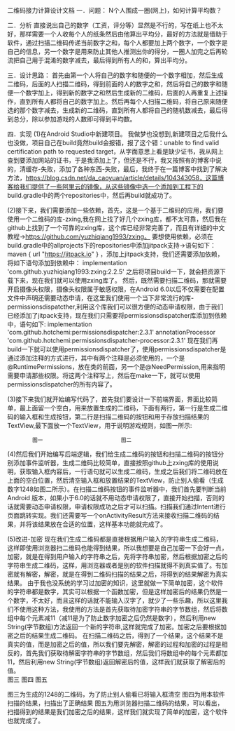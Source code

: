 二维码接力计算设计文档
一．问题：
N个人围成一圈(网上)，如何计算平均数？

二．分析
直接说出自己的数字（工资，评分等）显然是不行的，写在纸上也不太好，那样需要一个人收每个人的纸条然后由他算出平均分，最好的方法就是借助于软件，通过扫描二维码传递当前数字之和，每个人都要加上两个数字，一个数字是自己的信息，另一个数字是用来防止其他人推测出你的得分，一圈人加完之后再轮流把自己用于混淆的数字减去，最后得到所有人的和，算出平均分。

三．设计思路：
首先由第一个人将自己的数字和随便的一个数字相加，然后生成二维码，后面的人扫描二维码，得到前面的人的数字之和，然后将自己的数字和随便一个数字加上，得到新的数字之和然后生成新的二维码，后面的人再重复上述操作，直到所有人都将自己的数字加上。然后再每个人扫描二维码，将自己原来随便选的那个数字减去，生成新的二维码，直到所有人都将自己的随机数减去，最后得到总分，除以参加游戏的人数即可得到平均数。

四．实现
(1)在Android Studio中新建项目。
我做梦也没想到,新建项目之后我什么也没做，项目自己在build竟然build会报错，报了这个错：unable to find valid certification path to requested target，从字面意思上看是缺少证书，我从网上查到要添加网站的证书，于是我添加上了，但还是不行，我又按照有的博客中说的，清缓存-失败，添加了各种东西-失败，最后，我终于在一篇博客中找到了解决方法，https://blog.csdn.net/da_caoyuan/article/details/104343058，这篇博客给我们提供了一些阿里云的镜像，从这些镜像中选一个添加到工程下的 build.gradle中的两个repositories中，然后再build就成功了。

(2)接下来，我们需要添加一些依赖，首先，这是一个基于二维码的应用，我们要使用一个二维码的库-zxing,我在网上找了好几个zxing库，都不太可靠，然后我在github上找到了一个可靠的zxing库，这个库已经非常完善了，而且有详细的中文教程->https://github.com/yuzhiqiang1993/zxing。
要想使用依赖，必须在build.gradle中的allprojects下的repositories中添加jitpack支持->语句如下：maven { url "https://jitpack.io" } ，添加上jitpack支持，我们还需要添加依赖，将如下语句添加到依赖中：
implementation 'com.github.yuzhiqiang1993:zxing:2.2.5'
之后将项目build一下，就会把资源下载下来，现在我们就可以使用zxing库了。
然后，既然需要扫描二维码，那就需要开启摄像头权限，摄像头权限属于敏感权限，在Android 6.0以后不仅需要在配置文件中声明还需要动态申请，在这里我们使用一个当下非常流行的库-permissionsdispatcther,利用这个库我们可以很方便的动态申请权限，由于我们已经添加了jitpack支持，现在我们只需要将permissionsdispatcher库添加到依赖中，语句如下:
implementation 'com.github.hotchemi:permissionsdispatcher:2.3.1'
annotationProcessor 'com.github.hotchemi:permissionsdispatcher-processor:2.3.1'
现在我们再build一下就可以使用permissionsdispatcher了，使用permissionsdispatcher是通过添加注释的方式进行，其中有两个注释是必须使用的，一个是@RuntimePermissions，放在类的前面，另一个是@NeedPermission,用来指明需要申请那些权限。将这两个注释写上，然后在make一下，就可以使用permissionsdispatcher的所有内容了。

(3)接下来我们就开始编写代码了，首先我们要设计一下前端界面，界面比较简单，最上面留一个空白，用来放置生成的二维码，下面有两行，第一行是生成二维码的输入框和生成按钮，第二行是扫描二维码的按钮和用于存放扫描结果的TextView,最下面放一个TextView，用于说明游戏规则，如图一所示:
            
            图一                         图二
(4)然后我们开始编写后端逻辑，我们给生成二维码的按钮和扫描二维码的按钮分别添加事件监听器，生成二维码比较简单，直接按照github上zxing库的使用说明，获取输入框内容后，一行语句就可以生成二维码，生成之后我们将二维码放在上面的空白位置，然后清空输入框和放置结果的TextView，防止别人偷看（生成数字1248如图二所示）。在扫描二维码按钮的事件监听器中，我们首先要判断当前Android 版本，如果小于6.0的话就不用动态申请权限了，直接开始扫描，否则的话就需要动态申请权限，申请权限成功之后才可以扫描。扫描我们通过Intent进行页面跳转实现。我们还需要写一个onActivityResult方法来接收扫描二维码的结果，并将该结果放在合适的位置，这样基本功能就完成了。

(5)改进-加密
现在我们生成二维码都是直接根据用户输入的字符串生成二维码，这样即使用浏览器扫二维码也能得到结果，所以我想要是自己加密一下会好一点，加密，就是在得到用户输入的字符串之后，先将字符串加密，然后根据加密之后的字符串生成二维码，这样，用浏览器或者是别的软件扫描就得不到真实值了。有加密就有解密，解密，就是在得到二维码扫描的结果之后，将得到的结果解密为真实结果。
由于我也没系统的学习过加密的知识，这里就做一下简单加密，这个软件的字符串都是数字，其实可以根据一个函数加密，但是这样加密后的结果仍然是一个数字，不太好，而且这样的话就不能输入汉字了，就少了一些乐趣，所以这里我们不使用这种方法，我使用的方法是首先获取待加密字符串的字节数组，然后将数组中每个元素减11（减11是为了防止数字加密之后仍然是数字），然后利用new String(字节数组)方法返回一个新的字符串,这样就完成了加密。加密之后要根据加密之后的结果生成二维码。
在扫描二维码之后，得到了一个结果，这个结果不是真实的值，而是加密之后的值，所以我们要先解密，解密的过程和加密的过程是相反的，首先我们获取待解密字符串的字节数组，然后我们将数组中的每个元素都加11，然后利用new String(字节数组)返回解密后的值，这样我们就获取了解密后的值。      
图三                   图四                    图五

图三为生成的1248的二维码，为了防止别人偷看已将输入框清空
图四为用本软件扫描的结果，扫描出了正确结果
图五为用浏览器扫描二维码的结果，可以看出，扫描得到的结果是我们加密之后的结果，这样我们就实现了简单的加密，这个软件也就完成了。